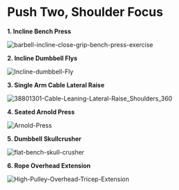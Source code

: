 # Push Two, Shoulder Focus


**1. Incline Bench Press**



![barbell-incline-close-grip-bench-press-exercise](https://github.com/articulativeman/articulativeman.github.io/assets/139848332/52a4ca37-88cf-4db6-9cd0-a012f5ea0464)




**2. Incline Dumbbell  Flys**



![Incline-dumbbell-Fly](https://github.com/articulativeman/articulativeman.github.io/assets/139848332/f5dc15ec-3773-453d-b15e-71f5814234ad)





**3. Single Arm Cable Lateral Raise**



![38801301-Cable-Leaning-Lateral-Raise_Shoulders_360](https://github.com/articulativeman/articulativeman.github.io/assets/139848332/377f5d85-01ce-4d2d-8c70-10e52de49da5)




**4. Seated Arnold Press**



![Arnold-Press](https://github.com/articulativeman/articulativeman.github.io/assets/139848332/e532f981-647b-413e-a0e9-1995b92f5d30)



**5. Dumbbell Skullcrusher**


![flat-bench-skull-crusher](https://github.com/articulativeman/articulativeman.github.io/assets/139848332/884eefc1-f333-415e-bb2c-59fa094d60e4)




**6. Rope Overhead Extension**


![High-Pulley-Overhead-Tricep-Extension](https://github.com/articulativeman/articulativeman.github.io/assets/139848332/e9de61cb-7bcc-442c-a0ac-ae94cf07ef98)


